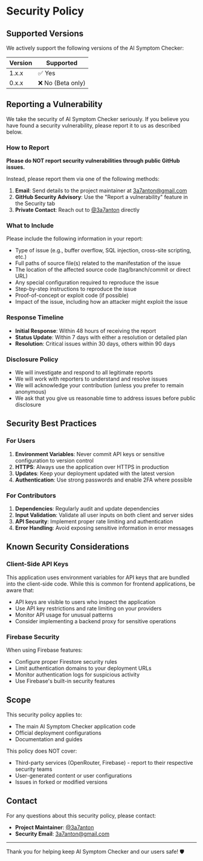 # Security Policy

## Supported Versions

We actively support the following versions of the AI Symptom Checker:

| Version | Supported          |
| ------- | ------------------ |
| 1.x.x   | ✅ Yes             |
| 0.x.x   | ❌ No (Beta only)  |

## Reporting a Vulnerability

We take the security of AI Symptom Checker seriously. If you believe you have found a security vulnerability, please report it to us as described below.

### How to Report

**Please do NOT report security vulnerabilities through public GitHub issues.**

Instead, please report them via one of the following methods:

1. **Email**: Send details to the project maintainer at [3a7anton@gmail.com](mailto:3a7anton@gmail.com)
2. **GitHub Security Advisory**: Use the "Report a vulnerability" feature in the Security tab
3. **Private Contact**: Reach out to [@3a7anton](https://github.com/3a7anton) directly

### What to Include

Please include the following information in your report:

- Type of issue (e.g., buffer overflow, SQL injection, cross-site scripting, etc.)
- Full paths of source file(s) related to the manifestation of the issue
- The location of the affected source code (tag/branch/commit or direct URL)
- Any special configuration required to reproduce the issue
- Step-by-step instructions to reproduce the issue
- Proof-of-concept or exploit code (if possible)
- Impact of the issue, including how an attacker might exploit the issue

### Response Timeline

- **Initial Response**: Within 48 hours of receiving the report
- **Status Update**: Within 7 days with either a resolution or detailed plan
- **Resolution**: Critical issues within 30 days, others within 90 days

### Disclosure Policy

- We will investigate and respond to all legitimate reports
- We will work with reporters to understand and resolve issues
- We will acknowledge your contribution (unless you prefer to remain anonymous)
- We ask that you give us reasonable time to address issues before public disclosure

## Security Best Practices

### For Users

1. **Environment Variables**: Never commit API keys or sensitive configuration to version control
2. **HTTPS**: Always use the application over HTTPS in production
3. **Updates**: Keep your deployment updated with the latest version
4. **Authentication**: Use strong passwords and enable 2FA where possible

### For Contributors

1. **Dependencies**: Regularly audit and update dependencies
2. **Input Validation**: Validate all user inputs on both client and server sides
3. **API Security**: Implement proper rate limiting and authentication
4. **Error Handling**: Avoid exposing sensitive information in error messages

## Known Security Considerations

### Client-Side API Keys

This application uses environment variables for API keys that are bundled into the client-side code. While this is common for frontend applications, be aware that:

- API keys are visible to users who inspect the application
- Use API key restrictions and rate limiting on your providers
- Monitor API usage for unusual patterns
- Consider implementing a backend proxy for sensitive operations

### Firebase Security

When using Firebase features:

- Configure proper Firestore security rules
- Limit authentication domains to your deployment URLs
- Monitor authentication logs for suspicious activity
- Use Firebase's built-in security features

## Scope

This security policy applies to:

- The main AI Symptom Checker application code
- Official deployment configurations
- Documentation and guides

This policy does NOT cover:

- Third-party services (OpenRouter, Firebase) - report to their respective security teams
- User-generated content or user configurations
- Issues in forked or modified versions

## Contact

For any questions about this security policy, please contact:

- **Project Maintainer**: [@3a7anton](https://github.com/3a7anton)
- **Security Email**: [3a7anton@gmail.com](mailto:3a7anton@gmail.com)

---

Thank you for helping keep AI Symptom Checker and our users safe! 🛡️
